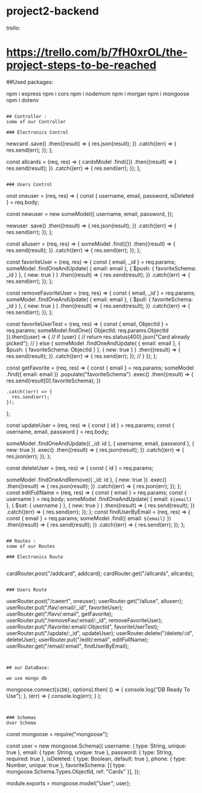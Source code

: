 # project2-backend

trello:
# https://trello.com/b/7fH0xrOL/the-project-steps-to-be-reached


##Used packages:

npm i express
npm i cors
npm i nodemom
npm i morgan
npm i mongoose
npm i dotenv
```

## Controller :
some of our Controller

### Electronics Control
```
 newcard
    .save()
    .then((result) => {
      res.json(result);
    })
    .catch((err) => {
      res.send(err);
    });
};

const allcards = (req, res) => {
  cardsModel
    .find({})
    .then((result) => {
      res.send(result);
    })
    .catch((err) => {
      res.send(err);
    });
};

```

### Users Control

```
onst oneuser = (req, res) => {
  const { username, email, password, isDeleted } = req.body;

  const newuser = new someModel({
    username,
    email,
    password,
  });

  newuser
    .save()
    .then((result) => {
      res.json(result);
    })
    .catch((err) => {
      res.send(err);
    });
};

const alluserr = (req, res) => {
  someModel
    .find({})
    .then((result) => {
      res.send(result);
    })
    .catch((err) => {
      res.send(err);
    });
};

const favoriteUser = (req, res) => {
  const { email, _id } = req.params;
  someModel
    .findOneAndUpdate(
      { email: email },
      { $push: { favoriteSchema: _id } },
      { new: true }
    )
    .then((result) => {
      res.send(result);
    })
    .catch((err) => {
      res.send(err);
    });
};

const removeFavoriteUser = (req, res) => {
  const { email, _id } = req.params;
  someModel
    .findOneAndUpdate(
      { email: email },
      { $pull: { favoriteSchema: _id } },
      { new: true }
    )
    .then((result) => {
      res.send(result);
    })
    .catch((err) => {
      res.send(err);
    });
};

const favoriteUserTest = (req, res) => {
  const { email, ObjectId } = req.params;
  someModel.findOne({ ObjectId: req.params.ObjectId }).then((user) => {
    // if (user) {
    //   return res.status(400).json("Card already picked");
    // } else {
    someModel
      .findOneAndUpdate(
        { email: email },
        { $push: { favoriteSchema: ObjectId } },
        { new: true }
      )
      .then((result) => {
        res.send(result);
      })
      .catch((err) => {
        res.send(err);
      });
    // }
  });
};

const getFavorite = (req, res) => {
  const { email } = req.params;
  someModel
    .find({ email: email })
    .populate("favoriteSchema")
    .exec()
    .then((result) => {
      res.send(result[0].favoriteSchema);
    })

    .catch((err) => {
      res.send(err);
    });
};

const updateUser = (req, res) => {
  const { id } = req.params;
  const { username, email, password } = req.body;

  someModel
    .findOneAndUpdate({ _id: id }, { username, email, password }, { new: true })
    .exec()
    .then((result) => {
      res.json(result);
    })
    .catch((err) => {
      res.json(err);
    });
};

const deleteUser = (req, res) => {
  const { id } = req.params;

  someModel
    .findOneAndRemove({ _id: id }, { new: true })
    .exec()
    .then((result) => {
      res.json(result);
    })
    .catch((err) => {
      res.json(err);
    });
};
const editFullName = (req, res) => {
  const { email } = req.params;
  const { username } = req.body;
  someModel
    .findOneAndUpdate(
      { email: `${email}` },
      { $set: { username } },
      { new: true }
    )
    .then((result) => {
      res.send(result);
    })
    .catch((err) => {
      res.send(err);
    });
};
const findUserByEmail = (req, res) => {
  const { email } = req.params;
  someModel
    .find({ email: `${email}` })
    .then((result) => {
      res.send(result);
    })
    .catch((err) => {
      res.send(err);
    });
};
```

## Routes :
some of our Routes

### Electronics Route


```
cardRouter.post("/addcard", addcard);
cardRouter.get("/allcards", allcards);

```

### Users Route

```
userRouter.post("/caeert", oneuser);
userRouter.get("/alluse", alluserr);
userRouter.put("/fav/:email/:_id", favoriteUser);
userRouter.get("/favv/:email", getFavorite);
userRouter.put("/removeFav/:email/:_id", removeFavoriteUser);
userRouter.put("/favorite/:email/:ObjectId", favoriteUserTest);
userRouter.put("/update/:_id", updateUser);
userRouter.delete("/delete/:id", deleteUser);
userRouter.put("/edit/:email", editFullName);
userRouter.get("/email/:email", findUserByEmail);


```


## our DataBase:

we use mongo db

```
  mongoose.connect(`${DB}`, options).then(
  () => {
    console.log("DB Ready To Use");
  },
  (err) => {
    console.log(err);
  }
);

```


### Schemas 
User Schema

```
const mongoose = require("mongoose");

const user = new mongoose.Schema({
  username: { type: String, unique: true },
  email: { type: String, unique: true },
  password: { type: String, required: true },
  isDeleted: { type: Boolean, default: true },
  phone: { type: Number, unique: true },
  favoriteSchema: [{ type: mongoose.Schema.Types.ObjectId, ref: "Cards" }],
});




module.exports = mongoose.model("User", user);
```



